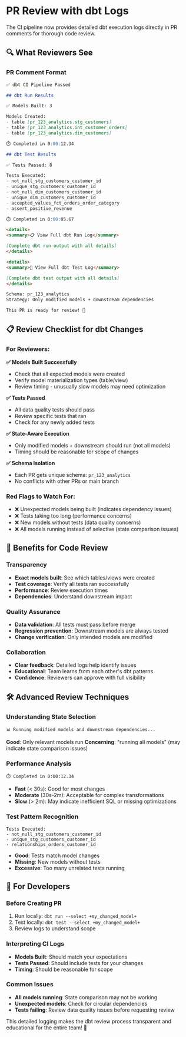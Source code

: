 # PR Review with dbt Logs

The CI pipeline now provides detailed dbt execution logs directly in PR comments for thorough code review.

## 🔍 **What Reviewers See**

### **PR Comment Format**
```markdown
✅ dbt CI Pipeline Passed

## dbt Run Results

✅ Models Built: 3

Models Created:
- table [pr_123_analytics.stg_customers]
- table [pr_123_analytics.int_customer_orders] 
- table [pr_123_analytics.dim_customers]

⏱️ Completed in 0:00:12.34

## dbt Test Results

✅ Tests Passed: 8

Tests Executed:
- not_null_stg_customers_customer_id
- unique_stg_customers_customer_id
- not_null_dim_customers_customer_id
- unique_dim_customers_customer_id
- accepted_values_fct_orders_order_category
- assert_positive_revenue

⏱️ Completed in 0:00:05.67

<details>
<summary>📋 View Full dbt Run Log</summary>

[Complete dbt run output with all details]
</details>

<details>
<summary>🧪 View Full dbt Test Log</summary>

[Complete dbt test output with all details]
</details>

Schema: pr_123_analytics
Strategy: Only modified models + downstream dependencies

This PR is ready for review! 🚀
```

## 📋 **Review Checklist for dbt Changes**

### **For Reviewers:**

**✅ Models Built Successfully**
- Check that all expected models were created
- Verify model materialization types (table/view)
- Review timing - unusually slow models may need optimization

**✅ Tests Passed**
- All data quality tests should pass
- Review specific tests that ran
- Check for any newly added tests

**✅ State-Aware Execution**
- Only modified models + downstream should run (not all models)
- Timing should be reasonable for scope of changes

**✅ Schema Isolation**
- Each PR gets unique schema: `pr_123_analytics`
- No conflicts with other PRs or main branch

### **Red Flags to Watch For:**
- ❌ Unexpected models being built (indicates dependency issues)
- ❌ Tests taking too long (performance concerns)
- ❌ New models without tests (data quality concerns)
- ❌ All models running instead of selective (state comparison issues)

## 🎯 **Benefits for Code Review**

### **Transparency**
- **Exact models built**: See which tables/views were created
- **Test coverage**: Verify all tests ran successfully  
- **Performance**: Review execution times
- **Dependencies**: Understand downstream impact

### **Quality Assurance**
- **Data validation**: All tests must pass before merge
- **Regression prevention**: Downstream models are always tested
- **Change verification**: Only intended models are modified

### **Collaboration**
- **Clear feedback**: Detailed logs help identify issues
- **Educational**: Team learns from each other's dbt patterns
- **Confidence**: Reviewers can approve with full visibility

## 🛠 **Advanced Review Techniques**

### **Understanding State Selection**
```
📊 Running modified models and downstream dependencies...
```
**Good**: Only relevant models run
**Concerning**: "running all models" (may indicate state comparison issues)

### **Performance Analysis**
```
⏱️ Completed in 0:00:12.34
```
- **Fast** (< 30s): Good for most changes
- **Moderate** (30s-2m): Acceptable for complex transformations  
- **Slow** (> 2m): May indicate inefficient SQL or missing optimizations

### **Test Pattern Recognition**
```
Tests Executed:
- not_null_stg_customers_customer_id
- unique_stg_customers_customer_id
- relationships_orders_customer_id
```
- **Good**: Tests match model changes
- **Missing**: New models without tests
- **Excessive**: Too many unrelated tests running

## 🔧 **For Developers**

### **Before Creating PR**
1. Run locally: `dbt run --select +my_changed_model+`
2. Test locally: `dbt test --select +my_changed_model+`  
3. Review logs to understand scope

### **Interpreting CI Logs**
- **Models Built**: Should match your expectations
- **Tests Passed**: Should include tests for your changes
- **Timing**: Should be reasonable for scope

### **Common Issues**
- **All models running**: State comparison may not be working
- **Unexpected models**: Check for circular dependencies
- **Tests failing**: Review data quality issues before requesting review

This detailed logging makes the dbt review process transparent and educational for the entire team! 🎯